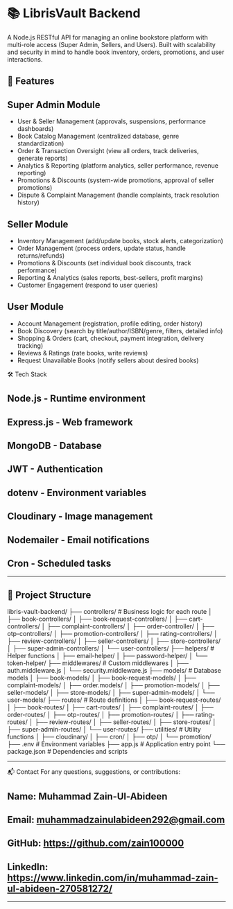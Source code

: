 # 📚 LibrisVault Backend

A Node.js RESTful API for managing an online bookstore platform with multi-role access (Super Admin, Sellers, and Users). Built with scalability and security in mind to handle book inventory, orders, promotions, and user interactions.

## 🚀 Features

## Super Admin Module

- User & Seller Management (approvals, suspensions, performance dashboards)
- Book Catalog Management (centralized database, genre standardization)
- Order & Transaction Oversight (view all orders, track deliveries, generate reports)
- Analytics & Reporting (platform analytics, seller performance, revenue reporting)
- Promotions & Discounts (system-wide promotions, approval of seller promotions)
- Dispute & Complaint Management (handle complaints, track resolution history)

## Seller Module

- Inventory Management (add/update books, stock alerts, categorization)
- Order Management (process orders, update status, handle returns/refunds)
- Promotions & Discounts (set individual book discounts, track performance)
- Reporting & Analytics (sales reports, best-sellers, profit margins)
- Customer Engagement (respond to user queries)

## User Module

- Account Management (registration, profile editing, order history)
- Book Discovery (search by title/author/ISBN/genre, filters, detailed info)
- Shopping & Orders (cart, checkout, payment integration, delivery tracking)
- Reviews & Ratings (rate books, write reviews)
- Request Unavailable Books (notify sellers about desired books)

🛠️ Tech Stack

## Node.js - Runtime environment

## Express.js - Web framework

## MongoDB - Database

## JWT - Authentication

## dotenv - Environment variables

## Cloudinary - Image management

## Nodemailer - Email notifications

## Cron - Scheduled tasks

---

## 📁 Project Structure

libris-vault-backend/
├── controllers/ # Business logic for each route
│ ├── book-controllers/
│ ├── book-request-controllers/
│ ├── cart-controllers/
│ ├── complaint-controllers/
│ ├── order-controller/
│ ├── otp-controllers/
│ ├── promotion-controllers/
│ ├── rating-controllers/
│ ├── review-controllers/
│ ├── seller-controllers/
│ ├── store-controllers/
│ ├── super-admin-controllers/
│ └── user-controllers/
├── helpers/ # Helper functions
│ ├── email-helper/
│ ├── password-helper/
│ └── token-helper/
├── middlewares/ # Custom middlewares
│ ├── auth.middleware.js
│ └── security.middleware.js
├── models/ # Database models
│ ├── book-models/
│ ├── book-request-models/
│ ├── complaint-models/
│ ├── order.models/
│ ├── promotion-models/
│ ├── seller-models/
│ ├── store-models/
│ ├── super-admin-models/
│ └── user-models/
├── routes/ # Route definitions
│ ├── book-request-routes/
│ ├── book-routes/
│ ├── cart-routes/
│ ├── complaint-routes/
│ ├── order-routes/
│ ├── otp-routes/
│ ├── promotion-routes/
│ ├── rating-routes/
│ ├── review-routes/
│ ├── seller-routes/
│ ├── store-routes/
│ ├── super-admin-routes/
│ └── user-routes/
├── utilities/ # Utility functions
│ ├── cloudinary/
│ ├── cron/
│ ├── otp/
│ └── promotion/
├── .env # Environment variables
├── app.js # Application entry point
└── package.json # Dependencies and scripts

---

📬 Contact
For any questions, suggestions, or contributions:

## Name: Muhammad Zain-Ul-Abideen

## Email: muhammadzainulabideen292@gmail.com

## GitHub: https://github.com/zain100000

## LinkedIn: https://www.linkedin.com/in/muhammad-zain-ul-abideen-270581272/

---
